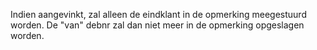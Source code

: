 Indien aangevinkt, zal alleen de eindklant in de opmerking meegestuurd worden. De "van" debnr zal dan niet meer in de opmerking opgeslagen worden.